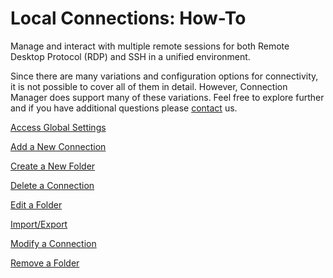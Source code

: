 # Local Connections: How-To

Manage and interact with multiple remote sessions for both Remote Desktop Protocol (RDP) and SSH in a unified environment. 

Since there are many variations and configuration options for connectivity, it is not possible to cover all of them in detail. However, Connection Manager does support many of these variations. Feel free to explore further and if you have additional questions please [contact](https://thycotic.force.com/support/s/contactsupport) us.

[Access Global Settings](/access-global-settings.md)

[Add a New Connection](/add-connection.md)

[Create a New Folder](/create-new-folder.md)

[Delete a Connection](/delete-connection.md)

[Edit a Folder](/edit-folder.md)

[Import/Export](/import-export.md)

[Modify a Connection](/modify-connection.md)

[Remove a Folder](/remove-folder.md)

